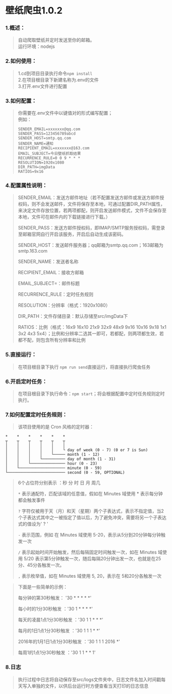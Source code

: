 # 壁纸爬虫1.0.2

### 1.概述：
> 自动爬取壁纸并定时发送至你的邮箱。    
> 运行环境：nodejs

### 2.如何使用：
> 1.cd到项目目录执行命令` npm install `   
> 2.在项目根目录下新建名称为.env的文件   
> 3.打开.env文件进行配置

### 3.如何配置：
> 你需要在.env文件中以键值对的形式编写配置；   
> 例如：
> ``` 
> SENDER_EMAIL=xxxxxxx@qq.com
> SENDER_PASS=123456789abcd
> SENDER_HOST=smtp.qq.com
> SENDER_NAME=通知
> RECIPIENT_EMAIL=xxxxxxx@163.com
> EMAIL_SUBJECT=今日壁纸抓取结果
> RECURRENCE_RULE=0 0 9 * * * 
> RESOLUTION=1920x1080
> DIR_PATH=imgData
> RATIOS=9x16
> ```


### 4.配置属性说明：
> SENDER_EMAIL：发送方邮件地址（若不配置发送方邮件或发送方邮件授权码，则不会发送邮件，文件将保存至本地，可通过配置DIR_PATH属性，来决定文件存放位置，若两项都配，则开启发送邮件模式，文件不会保存至本地，文件可在邮件内的下载链接进行下载。）    
> 
> SENDER_PASS：发送方邮件授权码，即IMAP/SMTP服务授权码，需登录至邮箱官网自行开启该服务，开启后自动生成该密码。
>  
> SENDER_HOST：发送邮件服务器；qq邮箱为smtp.qq.com；163邮箱为smtp.163.com    
> 
> SENDER_NAME：发送者名称    
> 
> RECIPIENT_EMAIL：接收方邮箱    
> 
> EMAIL_SUBJECT=：邮件标题    
> 
> RECURRENCE_RULE：定时任务规则    
> 
> RESOLUTION：分辨率（格式：1920x1080）
> 
> DIR_PATH：文件存储目录：默认存储至src/imgData下   
> 
> RATIOS：比例（格式：16x9 16x10 21x9 32x9 48x9 9x16 10x16 9x18 1x1 3x2 4x3 5x4）；比例和分辨率二选其一即可，若都配，则两项都生效，若都不配，则包含所有分辨率和比例    
> 

### 5.直接运行：
> 在项目根目录下执行 ` npm run send `直接运行，将直接执行爬虫任务

### 6.开启定时任务：
> 在项目根目录下执行命令：` npm start `；将会根据配置中定时任务规则定时执行。       



### 7.如何配置定时任务规则：
> 该项目使用的是 Cron 风格的定时器：  
```  
*    *    *    *    *    *
┬    ┬    ┬    ┬    ┬    ┬
│    │    │    │    │    │
│    │    │    │    │    └ day of week (0 - 7) (0 or 7 is Sun)
│    │    │    │    └───── month (1 - 12)
│    │    │    └────────── day of month (1 - 31)
│    │    └─────────────── hour (0 - 23)
│    └──────────────────── minute (0 - 59)
└───────────────────────── second (0 - 59, OPTIONAL)
```

> 6个占位符分别表示 ：秒 分 时 日 月 周几
> 
> ` * ` 表示通配符，匹配该域的任意值，假如在 Minutes 域使用 * 表示每分钟都会触发事件    
> 
> ` ? ` 字符仅被用于天（月）和天（星期）两个子表达式，表示不指定值，当2个子表达式其中之一被指定了值以后，为了避免冲突，需要将另一个子表达式的值设为' ? '   
>   
> ` - ` 表示范围，例如 在 Minutes 域使用 5-20，表示从5分到20分钟每分钟触发一次    
> 
> ` / ` 表示起始时间开始触发，然后每隔固定时间触发一次，如在 Minutes 域使用 5/20 表示第5分钟触发一次，随后每隔20分钟出发一次，也就是在25分、45分各触发一次。    
>  
> ` , ` 表示枚举值，如在 Minutes 域使用 5, 20，表示在 5和20分各触发一次    
> 


> 下面是一些简单的示例：   
> 
> 每分钟的第30秒触发： '30 * * * * *'    
> 
> 每小时的1分30秒触发 ：'30 1 * * * *'    
> 
> 每天的凌晨1点1分30秒触发 ：'30 1 1 * * *'    
> 
> 每月的1日1点1分30秒触发 ：'30 1 1 1 * *'    
> 
> 2016年的1月1日1点1分30秒触发 ：'30 1 1 1 2016 *'    
> 
> 每周1的1点1分30秒触发 ：'30 1 1 * * 1' 
>     

### 8.日志
> 执行过程中日志将自动保存至src/logs文件夹中，日志文件名加入时间戳每天写入单独的文件，以供后台运行时方便查看当天打印的日志信息
